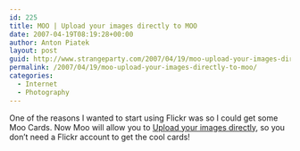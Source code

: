 ```yaml
---
id: 225
title: MOO | Upload your images directly to MOO
date: 2007-04-19T08:19:28+00:00
author: Anton Piatek
layout: post
guid: http://www.strangeparty.com/2007/04/19/moo-upload-your-images-directly-to-moo/
permalink: /2007/04/19/moo-upload-your-images-directly-to-moo/
categories:
  - Internet
  - Photography
---
```

One of the reasons I wanted to start using Flickr was so I could get some Moo Cards. Now Moo will allow you to [Upload your images directly](http://www.moo.com/uploader/), so you don&#8217;t need a Flickr account to get the cool cards!